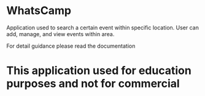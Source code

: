 # WhatsCamp

Application used to search a certain event within specific location.
User can add, manage, and view events within area.

For detail guidance please read the documentation

# This application used for education purposes and not for commercial 

